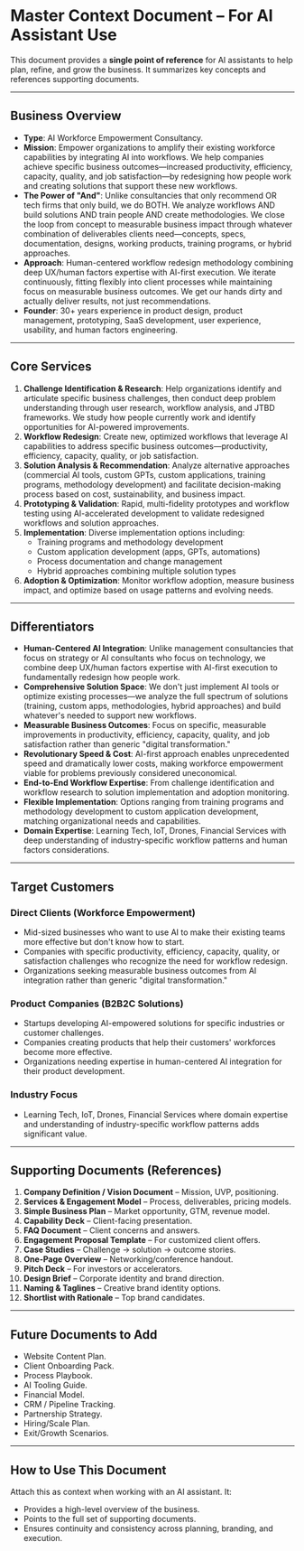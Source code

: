 # Master Context Document – For AI Assistant Use

This document provides a **single point of reference** for AI assistants to help plan, refine, and grow the business. It summarizes key concepts and references supporting documents.

---

## Business Overview
- **Type**: AI Workforce Empowerment Consultancy.  
- **Mission**: Empower organizations to amplify their existing workforce capabilities by integrating AI into workflows. We help companies achieve specific business outcomes—increased productivity, efficiency, capacity, quality, and job satisfaction—by redesigning how people work and creating solutions that support these new workflows.  
- **The Power of "And"**: Unlike consultancies that only recommend OR tech firms that only build, we do BOTH. We analyze workflows AND build solutions AND train people AND create methodologies. We close the loop from concept to measurable business impact through whatever combination of deliverables clients need—concepts, specs, documentation, designs, working products, training programs, or hybrid approaches.  
- **Approach**: Human-centered workflow redesign methodology combining deep UX/human factors expertise with AI-first execution. We iterate continuously, fitting flexibly into client processes while maintaining focus on measurable business outcomes. We get our hands dirty and actually deliver results, not just recommendations.  
- **Founder**: 30+ years experience in product design, product management, prototyping, SaaS development, user experience, usability, and human factors engineering.

---

## Core Services
1. **Challenge Identification & Research**: Help organizations identify and articulate specific business challenges, then conduct deep problem understanding through user research, workflow analysis, and JTBD frameworks. We study how people currently work and identify opportunities for AI-powered improvements.
2. **Workflow Redesign**: Create new, optimized workflows that leverage AI capabilities to address specific business outcomes—productivity, efficiency, capacity, quality, or job satisfaction.
3. **Solution Analysis & Recommendation**: Analyze alternative approaches (commercial AI tools, custom GPTs, custom applications, training programs, methodology development) and facilitate decision-making process based on cost, sustainability, and business impact.
4. **Prototyping & Validation**: Rapid, multi-fidelity prototypes and workflow testing using AI-accelerated development to validate redesigned workflows and solution approaches.
5. **Implementation**: Diverse implementation options including:
   - Training programs and methodology development
   - Custom application development (apps, GPTs, automations)
   - Process documentation and change management
   - Hybrid approaches combining multiple solution types
6. **Adoption & Optimization**: Monitor workflow adoption, measure business impact, and optimize based on usage patterns and evolving needs.

---

## Differentiators
- **Human-Centered AI Integration**: Unlike management consultancies that focus on strategy or AI consultants who focus on technology, we combine deep UX/human factors expertise with AI-first execution to fundamentally redesign how people work.
- **Comprehensive Solution Space**: We don't just implement AI tools or optimize existing processes—we analyze the full spectrum of solutions (training, custom apps, methodologies, hybrid approaches) and build whatever's needed to support new workflows.
- **Measurable Business Outcomes**: Focus on specific, measurable improvements in productivity, efficiency, capacity, quality, and job satisfaction rather than generic "digital transformation."
- **Revolutionary Speed & Cost**: AI-first approach enables unprecedented speed and dramatically lower costs, making workforce empowerment viable for problems previously considered uneconomical.
- **End-to-End Workflow Expertise**: From challenge identification and workflow research to solution implementation and adoption monitoring.
- **Flexible Implementation**: Options ranging from training programs and methodology development to custom application development, matching organizational needs and capabilities.
- **Domain Expertise**: Learning Tech, IoT, Drones, Financial Services with deep understanding of industry-specific workflow patterns and human factors considerations.

---

## Target Customers

### Direct Clients (Workforce Empowerment)
- Mid-sized businesses who want to use AI to make their existing teams more effective but don't know how to start.
- Companies with specific productivity, efficiency, capacity, quality, or satisfaction challenges who recognize the need for workflow redesign.
- Organizations seeking measurable business outcomes from AI integration rather than generic "digital transformation."

### Product Companies (B2B2C Solutions)
- Startups developing AI-empowered solutions for specific industries or customer challenges.
- Companies creating products that help their customers' workforces become more effective.
- Organizations needing expertise in human-centered AI integration for their product development.

### Industry Focus
- Learning Tech, IoT, Drones, Financial Services where domain expertise and understanding of industry-specific workflow patterns adds significant value.

---

## Supporting Documents (References)
1. **Company Definition / Vision Document** – Mission, UVP, positioning.  
2. **Services & Engagement Model** – Process, deliverables, pricing models.  
3. **Simple Business Plan** – Market opportunity, GTM, revenue model.  
4. **Capability Deck** – Client-facing presentation.  
5. **FAQ Document** – Client concerns and answers.  
6. **Engagement Proposal Template** – For customized client offers.  
7. **Case Studies** – Challenge → solution → outcome stories.  
8. **One-Page Overview** – Networking/conference handout.  
9. **Pitch Deck** – For investors or accelerators.  
10. **Design Brief** – Corporate identity and brand direction.  
11. **Naming & Taglines** – Creative brand identity options.  
12. **Shortlist with Rationale** – Top brand candidates.

---

## Future Documents to Add
- Website Content Plan.  
- Client Onboarding Pack.  
- Process Playbook.  
- AI Tooling Guide.  
- Financial Model.  
- CRM / Pipeline Tracking.  
- Partnership Strategy.  
- Hiring/Scale Plan.  
- Exit/Growth Scenarios.

---

## How to Use This Document
Attach this as context when working with an AI assistant. It:
- Provides a high-level overview of the business.  
- Points to the full set of supporting documents.  
- Ensures continuity and consistency across planning, branding, and execution.  

